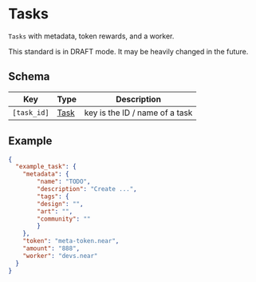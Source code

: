 # Tasks

`Tasks` with metadata, token rewards, and a worker.

This standard is in DRAFT mode. It may be heavily changed in the future.

## Schema

| Key | Type | Description |
|---------------------|----------------------|-----------------------------------------------------------------------|
| `[task_id]` | [Task](./Task.md) | key is the ID / name of a task |

## Example

```json
{
  "example_task": {
    "metadata": {
        "name": "TODO",
        "description": "Create ...",
        "tags": {
        "design": "",
        "art": "",
        "community": ""
        }
    },
    "token": "meta-token.near",
    "amount": "888",
    "worker": "devs.near"
  }
}
```